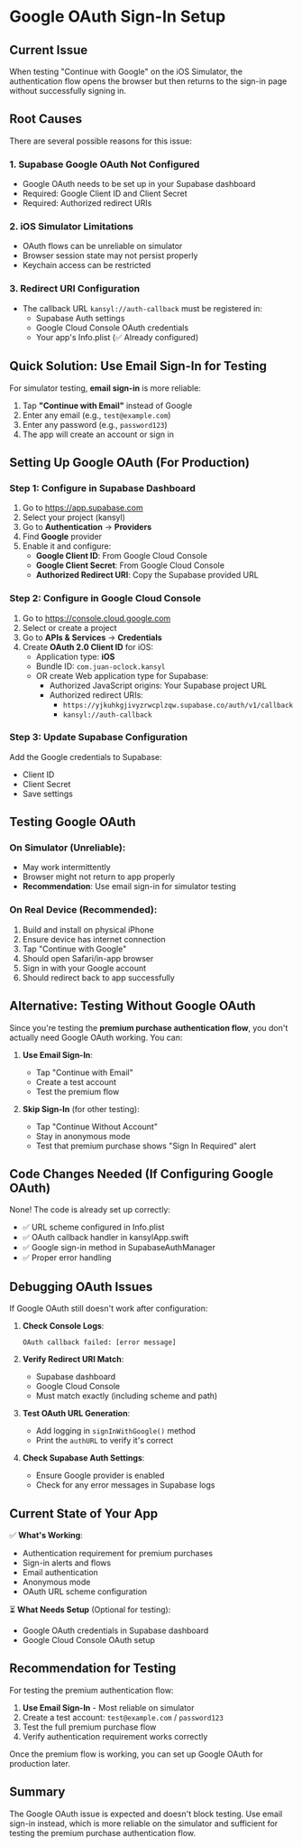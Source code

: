 # Google OAuth Sign-In Setup

## Current Issue

When testing "Continue with Google" on the iOS Simulator, the authentication flow opens the browser but then returns to the sign-in page without successfully signing in.

## Root Causes

There are several possible reasons for this issue:

### 1. **Supabase Google OAuth Not Configured**
   - Google OAuth needs to be set up in your Supabase dashboard
   - Required: Google Client ID and Client Secret
   - Required: Authorized redirect URIs

### 2. **iOS Simulator Limitations**
   - OAuth flows can be unreliable on simulator
   - Browser session state may not persist properly
   - Keychain access can be restricted

### 3. **Redirect URI Configuration**
   - The callback URL `kansyl://auth-callback` must be registered in:
     - Supabase Auth settings
     - Google Cloud Console OAuth credentials
     - Your app's Info.plist (✅ Already configured)

## Quick Solution: Use Email Sign-In for Testing

For simulator testing, **email sign-in** is more reliable:

1. Tap **"Continue with Email"** instead of Google
2. Enter any email (e.g., `test@example.com`)
3. Enter any password (e.g., `password123`)
4. The app will create an account or sign in

## Setting Up Google OAuth (For Production)

### Step 1: Configure in Supabase Dashboard

1. Go to https://app.supabase.com
2. Select your project (kansyl)
3. Go to **Authentication** → **Providers**
4. Find **Google** provider
5. Enable it and configure:
   - **Google Client ID**: From Google Cloud Console
   - **Google Client Secret**: From Google Cloud Console
   - **Authorized Redirect URI**: Copy the Supabase provided URL

### Step 2: Configure in Google Cloud Console

1. Go to https://console.cloud.google.com
2. Select or create a project
3. Go to **APIs & Services** → **Credentials**
4. Create **OAuth 2.0 Client ID** for iOS:
   - Application type: **iOS**
   - Bundle ID: `com.juan-oclock.kansyl`
   - OR create Web application type for Supabase:
     - Authorized JavaScript origins: Your Supabase project URL
     - Authorized redirect URIs: 
       - `https://yjkuhkgjivyzrwcplzqw.supabase.co/auth/v1/callback`
       - `kansyl://auth-callback`

### Step 3: Update Supabase Configuration

Add the Google credentials to Supabase:
- Client ID
- Client Secret  
- Save settings

## Testing Google OAuth

### On Simulator (Unreliable):
- May work intermittently
- Browser might not return to app properly
- **Recommendation**: Use email sign-in for simulator testing

### On Real Device (Recommended):
1. Build and install on physical iPhone
2. Ensure device has internet connection
3. Tap "Continue with Google"
4. Should open Safari/in-app browser
5. Sign in with your Google account
6. Should redirect back to app successfully

## Alternative: Testing Without Google OAuth

Since you're testing the **premium purchase authentication flow**, you don't actually need Google OAuth working. You can:

1. **Use Email Sign-In**:
   - Tap "Continue with Email"
   - Create a test account
   - Test the premium flow

2. **Skip Sign-In** (for other testing):
   - Tap "Continue Without Account"
   - Stay in anonymous mode
   - Test that premium purchase shows "Sign In Required" alert

## Code Changes Needed (If Configuring Google OAuth)

None! The code is already set up correctly:
- ✅ URL scheme configured in Info.plist
- ✅ OAuth callback handler in kansylApp.swift
- ✅ Google sign-in method in SupabaseAuthManager
- ✅ Proper error handling

## Debugging OAuth Issues

If Google OAuth still doesn't work after configuration:

1. **Check Console Logs**:
   ```
   OAuth callback failed: [error message]
   ```

2. **Verify Redirect URI Match**:
   - Supabase dashboard
   - Google Cloud Console
   - Must match exactly (including scheme and path)

3. **Test OAuth URL Generation**:
   - Add logging in `signInWithGoogle()` method
   - Print the `authURL` to verify it's correct

4. **Check Supabase Auth Settings**:
   - Ensure Google provider is enabled
   - Check for any error messages in Supabase logs

## Current State of Your App

✅ **What's Working**:
- Authentication requirement for premium purchases
- Sign-in alerts and flows
- Email authentication
- Anonymous mode
- OAuth URL scheme configuration

⏳ **What Needs Setup** (Optional for testing):
- Google OAuth credentials in Supabase dashboard
- Google Cloud Console OAuth setup

## Recommendation for Testing

For testing the premium authentication flow:

1. **Use Email Sign-In** - Most reliable on simulator
2. Create a test account: `test@example.com` / `password123`
3. Test the full premium purchase flow
4. Verify authentication requirement works correctly

Once the premium flow is working, you can set up Google OAuth for production later.

## Summary

The Google OAuth issue is expected and doesn't block testing. Use email sign-in instead, which is more reliable on the simulator and sufficient for testing the premium purchase authentication flow.
